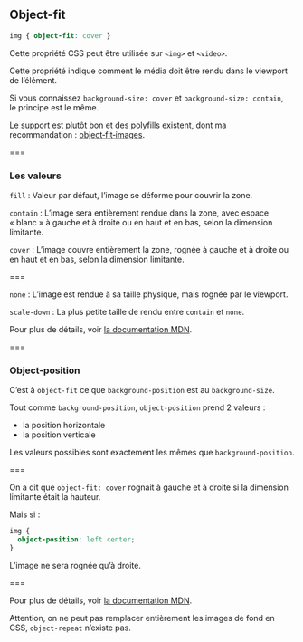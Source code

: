 ## Object-fit

```css
img { object-fit: cover }
```

Cette propriété CSS peut être utilisée sur `<img>` et `<video>`.

Cette propriété indique comment le média doit être rendu dans le viewport de l’élément.

Si vous connaissez `background-size: cover` et `background-size: contain`,  
le principe est le même.

[Le support est plutôt bon](https://caniuse.com/#feat=object-fit) et des polyfills existent, dont ma recommandation : [object‑fit‑images](https://github.com/bfred-it/object-fit-images/).

===

### Les valeurs

`fill`
: Valeur par défaut, l’image se déforme pour couvrir la zone.

`contain`
: L’image sera entièrement rendue dans la zone, avec espace « blanc » à gauche et à droite ou en haut et en bas, selon la dimension limitante.

`cover`
: L’image couvre entièrement la zone, rognée à gauche et à droite ou en haut et en bas, selon la dimension limitante.

===

`none`
: L’image est rendue à sa taille physique, mais rognée par le viewport.

`scale-down`
: La plus petite taille de rendu entre `contain` et `none`.

Pour plus de détails, voir [la documentation MDN](https://developer.mozilla.org/fr/docs/Web/CSS/object-fit).

===

### Object-position

C’est à `object-fit` ce que `background-position` est au `background-size`.

Tout comme `background-position`, `object-position` prend 2 valeurs :
- la position horizontale
- la position verticale

Les valeurs possibles sont exactement les mêmes que `background-position`. <!-- {p:.fragment} -->

===

On a dit que `object-fit: cover` rognait à gauche et à droite si la dimension limitante était la hauteur.

Mais si :

```css
img {
  object-position: left center;
}
```

L’image ne sera rognée qu’à droite. <!-- {.fragment} -->

===

Pour plus de détails, voir [la documentation MDN](https://developer.mozilla.org/fr/docs/Web/CSS/object-fit).

Attention, on ne peut pas remplacer entièrement les images de fond en CSS, `object-repeat` n’existe pas. <!-- {p:.alert.alert_warning} -->
